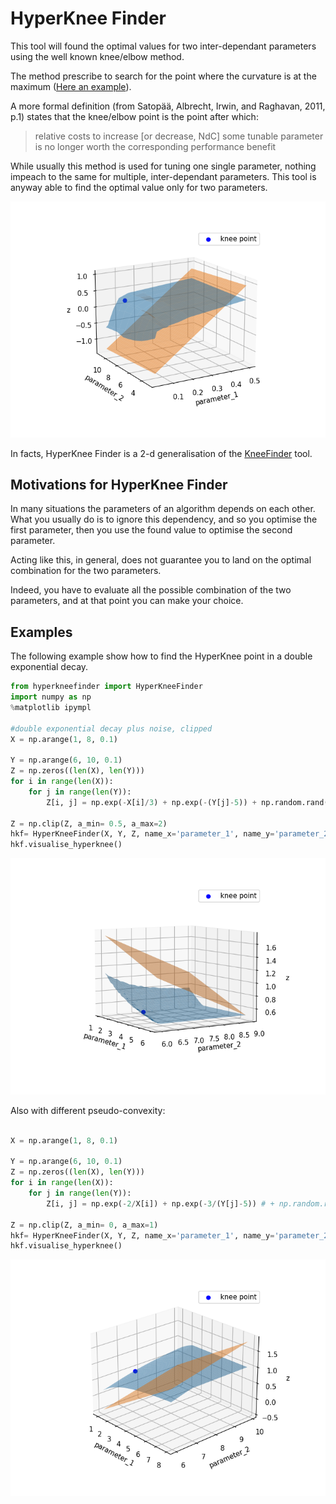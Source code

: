 # HyperKnee Finder

This tool will found the optimal values for two inter-dependant parameters using the well known knee/elbow method.

The method prescribe to search for the point where the curvature is at the maximum ([Here an example](https://en.wikipedia.org/wiki/Elbow_method_(clustering))).

A more formal definition (from Satopää, Albrecht, Irwin, and Raghavan, 2011, p.1) states that the knee/elbow point is the point after which:

> relative costs to increase [or decrease, NdC] some tunable parameter is no longer worth the corresponding performance benefit

While usually this method is used for tuning one single parameter, nothing impeach to the same for  multiple, 
inter-dependant parameters. This tool is anyway able to find the optimal value only for two parameters.

![Plot of the HyperKnee](https://github.com/vlavorini/hyperknee_finder/blob/main/notebooks/hk_plot.png?raw=True)

In facts, HyperKnee Finder is a 2-d generalisation of the [KneeFinder](https://github.com/vlavorini/kneefinder) tool.

## Motivations for HyperKnee Finder
In many situations the parameters of an algorithm depends on each other.  What you usually do is to ignore this 
dependency, and so you optimise the first parameter, then you use the found value to optimise the second parameter. 

Acting like this, in general, does not guarantee you to land on the optimal combination for the two parameters.

Indeed, you have to evaluate all the possible combination of the two parameters, and at that point
you can make your choice.


## Examples
The following example show how to find the HyperKnee point in a double exponential decay.
```python
from hyperkneefinder import HyperKneeFinder
import numpy as np
%matplotlib ipympl

#double exponential decay plus noise, clipped
X = np.arange(1, 8, 0.1)

Y = np.arange(6, 10, 0.1)
Z = np.zeros((len(X), len(Y)))
for i in range(len(X)):
    for j in range(len(Y)):
        Z[i, j] = np.exp(-X[i]/3) + np.exp(-(Y[j]-5)) + np.random.rand()/45

Z = np.clip(Z, a_min= 0.5, a_max=2)
hkf= HyperKneeFinder(X, Y, Z, name_x='parameter_1', name_y='parameter_2', clean_data=True, clean_threshold=0.8)
hkf.visualise_hyperknee()
```

![Plot of the HyperKnee](https://github.com/vlavorini/hyperknee_finder/blob/main/notebooks/hk_plot2.png?raw=True)

Also with different pseudo-convexity:

```python

X = np.arange(1, 8, 0.1)

Y = np.arange(6, 10, 0.1)
Z = np.zeros((len(X), len(Y)))
for i in range(len(X)):
    for j in range(len(Y)):
        Z[i, j] = np.exp(-2/X[i]) + np.exp(-3/(Y[j]-5)) # + np.random.rand()/15
        
Z = np.clip(Z, a_min= 0, a_max=1)
hkf= HyperKneeFinder(X, Y, Z, name_x='parameter_1', name_y='parameter_2', clean_data=True, clean_threshold=0.8)
hkf.visualise_hyperknee()
```


![Plot of the HyperKnee](https://github.com/vlavorini/hyperknee_finder/blob/main/notebooks/hk_plot3.png?raw=True)